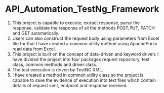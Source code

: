 # API_Automation_TestNg_Framework
1) This project is capable to execute, extract response, parse the response, validate the response of all the methods POST,PUT, PATCH and GET automatically.
2) Users can also construct the request body using parameters from Excel file for that I have created a common utility method using ApachePoi to read data from Excel.
3) This project is built on the concept of data-driven and keyword driven:
      I have divided the project into four packages request repository, test class, common methods and driver class.
4) The test execution is driven by TestNG XML.
5) I have created a method in common utility class so the project is capable to save the evidence of execution into text files which contain details of request sent, endpoint and response received.
